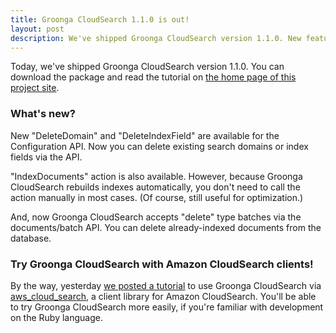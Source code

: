```yaml
---
title: Groonga CloudSearch 1.1.0 is out!
layout: post
description: We've shipped Groonga CloudSearch version 1.1.0. New features come with the release!
---
```


Today, we've shipped Groonga CloudSearch version 1.1.0. You can download the package and read the tutorial on [the home page of this project site](/).

### What's new?

New "DeleteDomain" and "DeleteIndexField" are available for the Configuration API. Now you can delete existing search domains or index fields via the API.

"IndexDocuments" action is also available. However, because Groonga CloudSearch rebuilds indexes automatically, you don't need to call the action manually in most cases. (Of course, still useful for optimization.)

And, now Groonga CloudSearch accepts "delete" type batches via the documents/batch API. You can delete already-indexed documents from the database.

### Try Groonga CloudSearch with Amazon CloudSearch clients!

By the way, yesterday [we posted a tutorial](/blog/2012/07/25/work-with-aws-cloud-search-gem/) to use Groonga CloudSearch via [aws\_cloud\_search](https://github.com/spokesoftware/aws_cloud_search), a client library for Amazon CloudSearch. You'll be able to try Groonga CloudSearch more easily, if you're familiar with development on the Ruby language.
